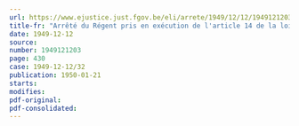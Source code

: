 ```yaml
---
url: https://www.ejustice.just.fgov.be/eli/arrete/1949/12/12/1949121203/justel
title-fr: "Arrêté du Régent pris en exécution de l'article 14 de la loi du 15 octobre 1945, établissant un impôt spécial sur les bénéfices résultant de fournitures et de prestations à l'ennemi, et de l'article 13 de la loi du 16 octobre 1945, établissant un impôt extraordinaire sur les revenus, bénéfices et profits exceptionnels réalisés en période de guerre, modifiés par l'article 4 de la loi du 30 mai 1949"
date: 1949-12-12
source:
number: 1949121203
page: 430
case: 1949-12-12/32
publication: 1950-01-21
starts:
modifies:
pdf-original:
pdf-consolidated:
---
```


